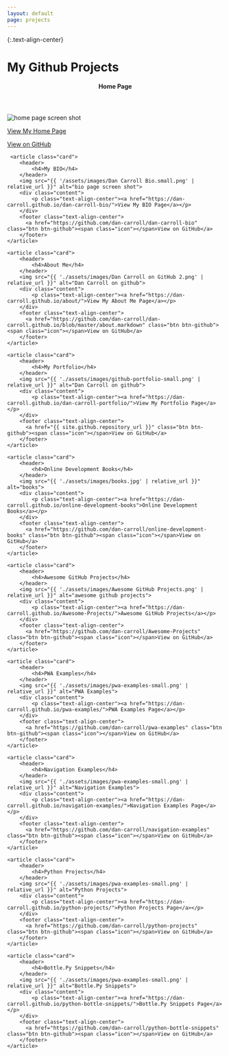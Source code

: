 ```yaml
---
layout: default
page: projects
---
```


{:.text-align-center}
# My Github Projects


<div class="cards">
    <article class="card">
        <header>
            <h4>Home Page</h4>
        </header>    
        <img src="{{ '/assets/images/dc-github-io.small.png' | relative_url }}" alt="home page screen shot">
        <div class="content">
            <p class="text-align-center"><a href="https://dan-carroll.github.io/">View My Home Page</a></p>
        </div>  
        <footer class="text-align-center">
          <a href="https://github.com/dan-carroll/dan-carroll.github.io" class="btn btn-github"><span class="icon"></span>View on GitHub</a>
        </footer>
    </article>
            
     <article class="card">
        <header>
            <h4>My BIO</h4>
        </header>    
        <img src="{{ '/assets/images/Dan Carroll Bio.small.png' | relative_url }}" alt="bio page screen shot">
        <div class="content">
            <p class="text-align-center"><a href="https://dan-carroll.github.io/dan-carroll-bio/">View My BIO Page</a></p>
        </div>
        <footer class="text-align-center">
          <a href="https://github.com/dan-carroll/dan-carroll-bio" class="btn btn-github"><span class="icon"></span>View on GitHub</a>
        </footer>
    </article>
            
    <article class="card">
        <header>
            <h4>About Me</h4>
        </header>
        <img src="{{ './assets/images/Dan Carroll on GitHub 2.png' | relative_url }}" alt="Dan Carroll on github">
        <div class="content">
            <p class="text-align-center"><a href="https://dan-carroll.github.io/about/">View My About Me Page</a></p>
        </div>
        <footer class="text-align-center">
          <a href="https://github.com/dan-carroll/dan-carroll.github.io/blob/master/about.markdown" class="btn btn-github"><span class="icon"></span>View on GitHub</a>
        </footer>
    </article>

    <article class="card">
        <header>
            <h4>My Portfolio</h4>
        </header>
        <img src="{{ './assets/images/github-portfolio-small.png' | relative_url }}" alt="Dan Carroll on github">
        <div class="content">
            <p class="text-align-center"><a href="https://dan-carroll.github.io/dan-carroll-portfolio/">View My Portfolio Page</a></p>
        </div>
        <footer class="text-align-center">
          <a href="{{ site.github.repository_url }}" class="btn btn-github"><span class="icon"></span>View on GitHub</a>
        </footer>
    </article>

    <article class="card">
        <header>
            <h4>Online Development Books</h4>
        </header>
        <img src="{{ './assets/images/books.jpg' | relative_url }}" alt="books">
        <div class="content">
            <p class="text-align-center"><a href="https://dan-carroll.github.io/online-development-books">Online Development Books</a></p>
        </div>
        <footer class="text-align-center">
          <a href="https://github.com/dan-carroll/online-development-books" class="btn btn-github"><span class="icon"></span>View on GitHub</a>
        </footer>
    </article>

    <article class="card">
        <header>
            <h4>Awesome GitHub Projects</h4>
        </header>
        <img src="{{ './assets/images/Awesome GitHub Projects.png' | relative_url }}" alt="awesome github projects">
        <div class="content">
            <p class="text-align-center"><a href="https://dan-carroll.github.io/Awesome-Projects/">Awesome GitHub Projects</a></p>
        </div>
        <footer class="text-align-center">
          <a href="https://github.com/dan-carroll/Awesome-Projects" class="btn btn-github"><span class="icon"></span>View on GitHub</a>
        </footer>
    </article>

    <article class="card">
        <header>
            <h4>PWA Examples</h4>
        </header>
        <img src="{{ './assets/images/pwa-examples-small.png' | relative_url }}" alt="PWA Examples">
        <div class="content">
            <p class="text-align-center"><a href="https://dan-carroll.github.io/pwa-examples/">PWA Examples Page</a></p>
        </div>
        <footer class="text-align-center">
          <a href="https://github.com/dan-carroll/pwa-examples" class="btn btn-github"><span class="icon"></span>View on GitHub</a>
        </footer>
    </article>

    <article class="card">
        <header>
            <h4>Navigation Examples</h4>
        </header>
        <img src="{{ './assets/images/pwa-examples-small.png' | relative_url }}" alt="Navigation Examples">
        <div class="content">
            <p class="text-align-center"><a href="https://dan-carroll.github.io/navigation-examples/">Navigation Examples Page</a></p>
        </div>
        <footer class="text-align-center">
          <a href="https://github.com/dan-carroll/navigation-examples" class="btn btn-github"><span class="icon"></span>View on GitHub</a>
        </footer>
    </article>

    <article class="card">
        <header>
            <h4>Python Projects</h4>
        </header>
        <img src="{{ './assets/images/pwa-examples-small.png' | relative_url }}" alt="Python Projects">
        <div class="content">
            <p class="text-align-center"><a href="https://dan-carroll.github.io/python-projects/">Python Projects Page</a></p>
        </div>
        <footer class="text-align-center">
          <a href="https://github.com/dan-carroll/python-projects" class="btn btn-github"><span class="icon"></span>View on GitHub</a>
        </footer>
    </article>

    <article class="card">
        <header>
            <h4>Bottle.Py Snippets</h4>
        </header>
        <img src="{{ './assets/images/pwa-examples-small.png' | relative_url }}" alt="Bottle.Py Snippets">
        <div class="content">
            <p class="text-align-center"><a href="https://dan-carroll.github.io/python-bottle-snippets/">Bottle.Py Snippets Page</a></p>
        </div>
        <footer class="text-align-center">
          <a href="https://github.com/dan-carroll/python-bottle-snippets" class="btn btn-github"><span class="icon"></span>View on GitHub</a>
        </footer>
    </article>
</div>
            
    